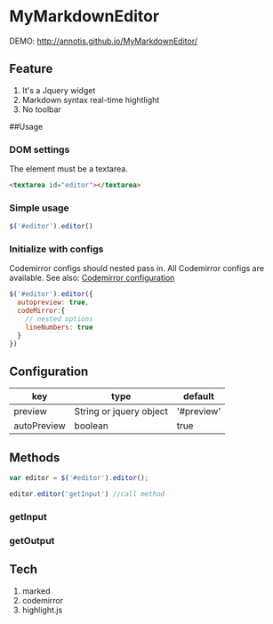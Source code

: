 MyMarkdownEditor
================

DEMO: http://annotis.github.io/MyMarkdownEditor/


## Feature
1. It's a Jquery widget
2. Markdown syntax real-time hightlight
3. No toolbar

##Usage

### DOM settings
The element must be a textarea.
``` HTML
<textarea id="editor"></textarea>
```

### Simple usage

``` javascript
$('#editor').editor()
```

### Initialize with configs
Codemirror configs should nested pass in. All Codemirror configs are available. See also: [Codemirror configuration]

``` javascript
$('#editor').editor({
  autopreview: true,
  codeMirror:{
    // nested options
    lineNumbers: true
  }
})
```
## Configuration
key|type| default
---|-----|---
preview| String or jquery object | '#preview'
autoPreview| boolean | true

## Methods
``` javascript
var editor = $('#editor').editor();

editor.editor('getInput') //call method
```
### getInput
### getOutput

## Tech

1. marked
2. codemirror
3. highlight.js


[Codemirror configuration]: http://codemirror.net/doc/manual.html#config